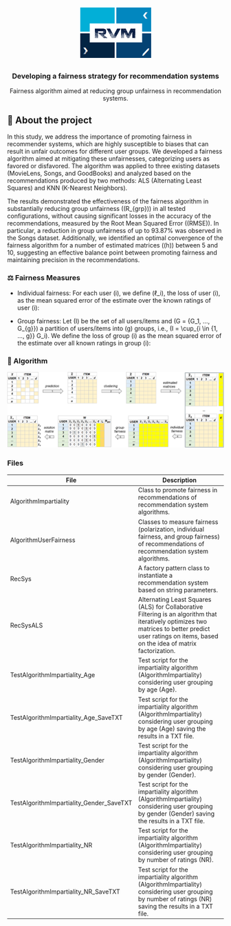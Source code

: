 <h1 align="center">
    <img alt="RVM" src="https://github.com/ravarmes/recsys-fairness/blob/main/assets/logo.jpg" />
</h1>

<h3 align="center">
  Developing a fairness strategy for recommendation systems
</h3>

<p align="center">Fairness algorithm aimed at reducing group unfairness in recommendation systems. </p>

## :page_with_curl: About the project <a name="-about"/></a>

In this study, we address the importance of promoting fairness in recommender systems, which are highly susceptible to biases that can result in unfair outcomes for different user groups. We developed a fairness algorithm aimed at mitigating these unfairnesses, categorizing users as favored or disfavored. The algorithm was applied to three existing datasets (MovieLens, Songs, and GoodBooks) and analyzed based on the recommendations produced by two methods: ALS (Alternating Least Squares) and KNN (K-Nearest Neighbors).

The results demonstrated the effectiveness of the fairness algorithm in substantially reducing group unfairness (\(R_{grp}\)) in all tested configurations, without causing significant losses in the accuracy of the recommendations, measured by the Root Mean Squared Error (\(RMSE\)). In particular, a reduction in group unfairness of up to 93.87% was observed in the Songs dataset. Additionally, we identified an optimal convergence of the fairness algorithm for a number of estimated matrices (\(h\)) between 5 and 10, suggesting an effective balance point between promoting fairness and maintaining precision in the recommendations.


### :balance_scale: Fairness Measures <a name="-measures"/></a>

* Individual fairness: For each user \(i\), we define \(ℓ_i\), the loss of user \(i\), as the mean squared error of the estimate over the known ratings of user \(i\):

* Group fairness: Let \(I\) be the set of all users/items and \(G = \{G_1, ..., G_{g}\}\) a partition of users/items into \(g\) groups, i.e., \(I = \cup_{i \in \{1, ..., g\}} G_i\). We define the loss of group \(i\) as the mean squared error of the estimate over all known ratings in group \(i\):


### :notebook_with_decorative_cover: Algorithm <a name="-algorithm"/></a>

<img src="https://github.com/ravarmes/recsys-fairness/blob/main/assets/recsys-fairness-1.png" width="700">


### Files

| File                                 | Description                                                                                                                                                                                                                                   |
|--------------------------------------|-----------------------------------------------------------------------------------------------------------------------------------------------------------------------------------------------------------------------------------------------|
| AlgorithmImpartiality                | Class to promote fairness in recommendations of recommendation system algorithms.                                                                                                                                                              |
| AlgorithmUserFairness                | Classes to measure fairness (polarization, individual fairness, and group fairness) of recommendations of recommendation system algorithms.                                                                                                    |
| RecSys                               | A factory pattern class to instantiate a recommendation system based on string parameters.                                                                                                                                                    |
| RecSysALS                            | Alternating Least Squares (ALS) for Collaborative Filtering is an algorithm that iteratively optimizes two matrices to better predict user ratings on items, based on the idea of matrix factorization.                                         |
| TestAlgorithmImpartiality_Age        | Test script for the impartiality algorithm (AlgorithmImpartiality) considering user grouping by age (Age).                                                                                                                                      |
| TestAlgorithmImpartiality_Age_SaveTXT| Test script for the impartiality algorithm (AlgorithmImpartiality) considering user grouping by age (Age) saving the results in a TXT file.                                                                                                   |
| TestAlgorithmImpartiality_Gender     | Test script for the impartiality algorithm (AlgorithmImpartiality) considering user grouping by gender (Gender).                                                                                                                               |
| TestAlgorithmImpartiality_Gender_SaveTXT | Test script for the impartiality algorithm (AlgorithmImpartiality) considering user grouping by gender (Gender) saving the results in a TXT file.                                                                                         |
| TestAlgorithmImpartiality_NR         | Test script for the impartiality algorithm (AlgorithmImpartiality) considering user grouping by number of ratings (NR).                                                                                                                        |
| TestAlgorithmImpartiality_NR_SaveTXT | Test script for the impartiality algorithm (AlgorithmImpartiality) considering user grouping by number of ratings (NR) saving the results in a TXT file.                                                                                       |

